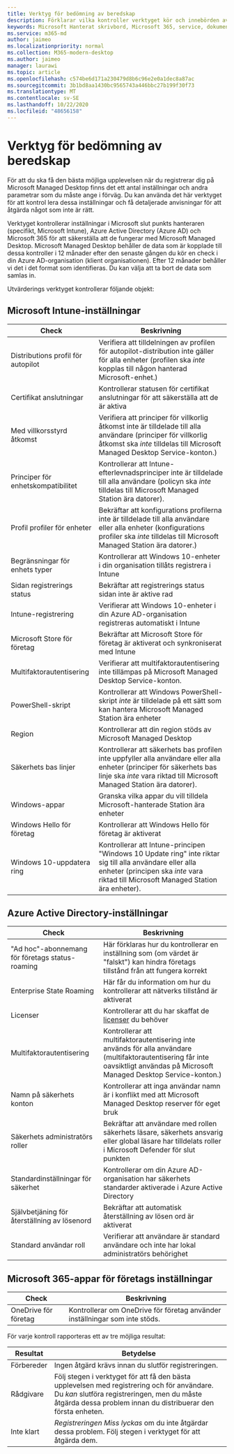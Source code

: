 ```yaml
---
title: Verktyg för bedömning av beredskap
description: Förklarar vilka kontroller verktyget kör och innebörden av resultatet
keywords: Microsoft Hanterat skrivbord, Microsoft 365, service, dokumentation
ms.service: m365-md
author: jaimeo
ms.localizationpriority: normal
ms.collection: M365-modern-desktop
ms.author: jaimeo
manager: laurawi
ms.topic: article
ms.openlocfilehash: c574be6d171a230479d8b6c96e2e0a1dec8a87ac
ms.sourcegitcommit: 3b1bd8aa1430bc9565743a446bbc27b199f30f73
ms.translationtype: MT
ms.contentlocale: sv-SE
ms.lasthandoff: 10/22/2020
ms.locfileid: "48656158"
---
```

# <a name="readiness-assessment-tool"></a>Verktyg för bedömning av beredskap

För att du ska få den bästa möjliga upplevelsen när du registrerar dig på Microsoft Managed Desktop finns det ett antal inställningar och andra parametrar som du måste ange i förväg. Du kan använda det här verktyget för att kontrol lera dessa inställningar och få detaljerade anvisningar för att åtgärda något som inte är rätt.

Verktyget kontrollerar inställningar i Microsoft slut punkts hanteraren (specifikt, Microsoft Intune), Azure Active Directory (Azure AD) och Microsoft 365 för att säkerställa att de fungerar med Microsoft Managed Desktop. Microsoft Managed Desktop behåller de data som är kopplade till dessa kontroller i 12 månader efter den senaste gången du kör en check i din Azure AD-organisation (klient organisationen).  Efter 12 månader behåller vi det i det format som identifieras.  Du kan välja att ta bort de data som samlas in.
 
Utvärderings verktyget kontrollerar följande objekt:

## <a name="microsoft-intune-settings"></a>Microsoft Intune-inställningar

|Check  |Beskrivning  |
|---------|---------|
|Distributions profil för autopilot     | Verifiera att tilldelningen av profilen för autopilot-distribution inte gäller för alla enheter (profilen ska *inte* kopplas till någon hanterad Microsoft-enhet.)       |
|Certifikat anslutningar     | Kontrollerar statusen för certifikat anslutningar för att säkerställa att de är aktiva   |
|Med villkorsstyrd åtkomst     | Verifiera att principer för villkorlig åtkomst inte är tilldelade till alla användare (principer för villkorlig åtkomst ska *inte* tilldelas till Microsoft Managed Desktop Service-konton.)    |
|Principer för enhetskompatibilitet     | Kontrollerar att Intune-efterlevnadsprinciper inte är tilldelade till alla användare (policyn ska *inte* tilldelas till Microsoft Managed Station ära datorer).    |
|Profil profiler för enheter     | Bekräftar att konfigurations profilerna inte är tilldelade till alla användare eller alla enheter (konfigurations profiler ska *inte* tilldelas till Microsoft Managed Station ära datorer.)     |
|Begränsningar för enhets typer     | Kontrollerar att Windows 10-enheter i din organisation tillåts registrera i Intune        |
|Sidan registrerings status     | Bekräftar att registrerings status sidan inte är aktive rad      |
|Intune-registrering     | Verifierar att Windows 10-enheter i din Azure AD-organisation registreras automatiskt i Intune         |
|Microsoft Store för företag     | Bekräftar att Microsoft Store för företag är aktiverat och synkroniserat med Intune        |
|Multifaktorautentisering | Verifierar att multifaktorautentisering inte tillämpas på Microsoft Managed Desktop Service-konton.
|PowerShell-skript     | Kontrollerar att Windows PowerShell-skript *inte* är tilldelade på ett sätt som kan hantera Microsoft Managed Station ära enheter    |
|Region     | Kontrollerar att din region stöds av Microsoft Managed Desktop        |
|Säkerhets bas linjer     | Kontrollerar att säkerhets bas profilen inte uppfyller alla användare eller alla enheter (principer för säkerhets bas linje ska *inte* vara riktad till Microsoft Managed Station ära datorer).       |
|Windows-appar     | Granska vilka appar du vill tilldela Microsoft-hanterade Station ära enheter      |
|Windows Hello för företag     | Kontrollerar att Windows Hello för företag är aktiverat        |
|Windows 10-uppdatera ring     | Kontrollerar att Intune-principen "Windows 10 Update ring" inte riktar sig till alla användare eller alla enheter (principen ska *inte* vara riktad till Microsoft Managed Station ära enheter).     |


## <a name="azure-active-directory-settings"></a>Azure Active Directory-inställningar

|Check  |Beskrivning  |
|---------|---------|
|"Ad hoc"-abonnemang för företags status-roaming     | Här förklaras hur du kontrollerar en inställning som (om värdet är "falskt") kan hindra företags tillstånd från att fungera korrekt  |
|Enterprise State Roaming     | Här får du information om hur du kontrollerar att nätverks tillstånd är aktiverat       |
|Licenser     | Kontrollerar att du har skaffat de [licenser](prerequisites.md#more-about-licenses) du behöver         |
|Multifaktorautentisering     | Kontrollerar att multifaktorautentisering inte används för alla användare (multifaktorautentisering får inte oavsiktligt användas på Microsoft Managed Desktop Service-konton.)|
|Namn på säkerhets konton   | Kontrollerar att inga användar namn är i konflikt med att Microsoft Managed Desktop reserver för eget bruk        |
|Säkerhets administratörs roller     | Bekräftar att användare med rollen säkerhets läsare, säkerhets ansvarig eller global läsare har tilldelats roller i Microsoft Defender för slut punkten         |
|Standardinställningar för säkerhet | Kontrollerar om din Azure AD-organisation har säkerhets standarder aktiverade i Azure Active Directory |
|Självbetjäning för återställning av lösenord     | Bekräftar att automatisk återställning av lösen ord är aktiverat        |
|Standard användar roll     | Verifierar att användare är standard användare och inte har lokal administratörs behörighet         |


## <a name="microsoft-365-apps-for-enterprise-settings"></a>Microsoft 365-appar för företags inställningar

|Check  |Beskrivning  |
|---------|---------|
|OneDrive för företag     | Kontrollerar om OneDrive för företag använder inställningar som inte stöds.        |


För varje kontroll rapporteras ett av tre möjliga resultat:


|Resultat  |Betydelse  |
|---------|---------|
|Förbereder     | Ingen åtgärd krävs innan du slutför registreringen.        |
|Rådgivare    | Följ stegen i verktyget för att få den bästa upplevelsen med registrering och för användare. Du *kan* slutföra registreringen, men du måste åtgärda dessa problem innan du distribuerar den första enheten.        |
|Inte klart | *Registreringen Miss lyckas* om du inte åtgärdar dessa problem. Följ stegen i verktyget för att åtgärda dem.        |
